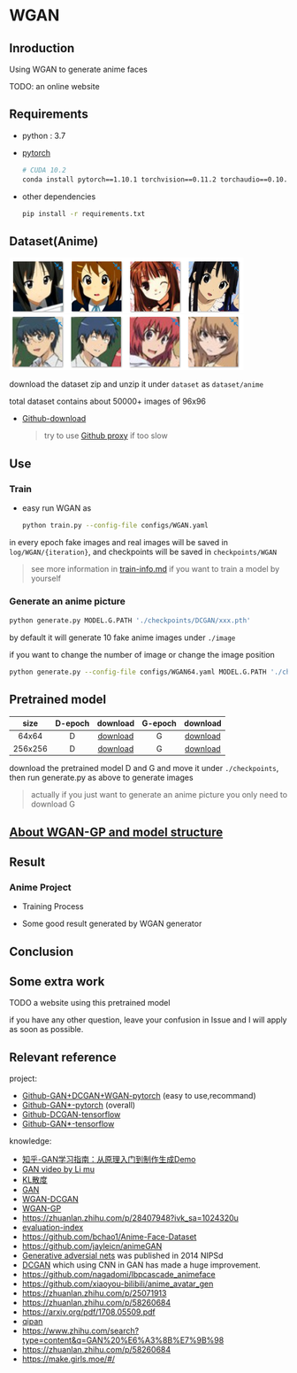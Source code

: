 # WGAN

## Inroduction

Using WGAN to generate anime faces

TODO: an online website

## Requirements

- python : 3.7
- [pytorch](https://pytorch.org/get-started/previous-versions/)

  ```bash
  # CUDA 10.2
  conda install pytorch==1.10.1 torchvision==0.11.2 torchaudio==0.10.1 cudatoolkit=10.2 -c pytorch
  ```

- other dependencies

  ```bash
  pip install -r requirements.txt
  ```

## Dataset(Anime)

![20220507024303](https://raw.githubusercontent.com/learner-lu/picbed/master/20220507024303.png)![20220507024427](https://raw.githubusercontent.com/learner-lu/picbed/master/20220507024427.png)

download the dataset zip and unzip it under `dataset` as `dataset/anime`

total dataset contains about 50000+ images of 96x96

- [Github-download](https://github.com/luzhixing12345/GAN/releases/download/v0.0.2/faces.zip)

  > try to use [Github proxy](https://ghproxy.com/) if too slow

## Use

### Train

- easy run WGAN as

  ```bash
  python train.py --config-file configs/WGAN.yaml
  ```

in every epoch fake images and real images will be saved in `log/WGAN/{iteration}`, and checkpoints will be saved in `checkpoints/WGAN`

> see more information in [train-info.md](./train-info.md) if you want to train a model by yourself

### Generate an anime picture

```bash
python generate.py MODEL.G.PATH './checkpoints/DCGAN/xxx.pth'
```

by default it will generate 10 fake anime images under `./image`

if you want to change the number of image or change the image position

```bash
python generate.py --config-file configs/WGAN64.yaml MODEL.G.PATH './checkpoints/WGAN_64/G.pth' MODEL.D.PATH 'checkpoints/WGAN_64/D.pth'
```

## Pretrained model

|size|D-epoch|download|G-epoch|download|
|:--:|:--:|:--:|:--:|:--:|
|64x64|D|[download]()|G|[download]()|
|256x256|D|[download]()|G|[download]()|

download the pretrained model D and G and move it under `./checkpoints`, then run generate.py as above to generate images

> actually if you just want to generate an anime picture you only need to download G

## [About WGAN-GP and model structure](GAN.md)

## Result

### Anime Project

- Training Process

- Some good result generated by WGAN generator

## Conclusion

## Some extra work

TODO a website using this pretrained model

if you have any other question, leave your confusion in Issue and I will apply as soon as possible.

## Relevant reference

project:

- [Github-GAN+DCGAN+WGAN-pytorch](https://github.com/Zeleni9/pytorch-wgan) (easy to use,recommand)
- [Github-GAN*-pytorch](https://github.com/eriklindernoren/PyTorch-GAN) (overall)
- [Github-DCGAN-tensorflow](https://github.com/carpedm20/DCGAN-tensorflow)
- [Github-GAN*-tensorflow](https://github.com/YadiraF/GAN)

knowledge:

- [知乎-GAN学习指南：从原理入门到制作生成Demo](https://zhuanlan.zhihu.com/p/24767059)
- [GAN video by Li mu](https://www.bilibili.com/video/BV1rb4y187vD)
- [KL散度](https://zhuanlan.zhihu.com/p/365400000)
- [GAN](https://www.zhihu.com/search?q=GAN&type=content&sort=upvoted_count)
- [WGAN-DCGAN](https://github.com/martinarjovsky/WassersteinGAN/blob/master/models/dcgan.py)
- [WGAN-GP](https://github.com/EmilienDupont/wgan-gp)
- https://zhuanlan.zhihu.com/p/28407948?ivk_sa=1024320u
- [evaluation-index](https://zhuanlan.zhihu.com/p/432965561)
- https://github.com/bchao1/Anime-Face-Dataset
- https://github.com/jayleicn/animeGAN
- [Generative adversial nets](https://arxiv.org/abs/1406.2661) was published in 2014 NIPSd
- [DCGAN](https://arxiv.org/pdf/1511.06434.pdf) which using CNN in GAN has made a huge improvement.
- https://github.com/nagadomi/lbpcascade_animeface
- https://github.com/xiaoyou-bilibili/anime_avatar_gen
- https://zhuanlan.zhihu.com/p/25071913
- https://zhuanlan.zhihu.com/p/58260684
- https://arxiv.org/pdf/1708.05509.pdf
- [qipan](https://distill.pub/2016/deconv-checkerboard/)
- https://www.zhihu.com/search?type=content&q=GAN%20%E6%A3%8B%E7%9B%98
- https://zhuanlan.zhihu.com/p/58260684
- https://make.girls.moe/#/